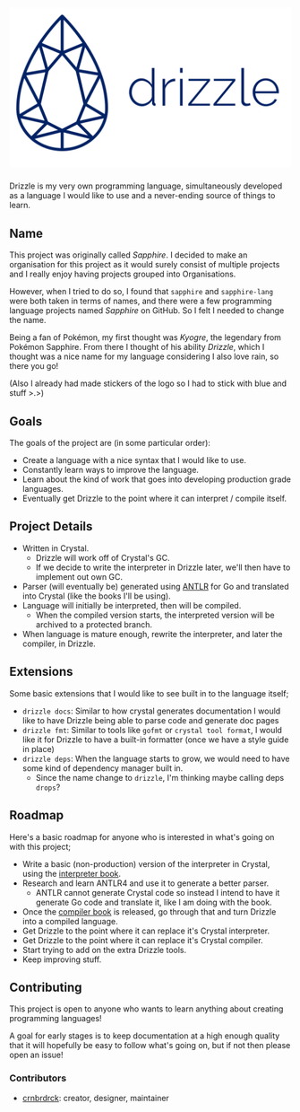 # ![drizzle banner](./img/banner.png)

Drizzle is my very own programming language, simultaneously developed as a language I would like to use and a never-ending source of things to learn.

## Name
This project was originally called *Sapphire*.
I decided to make an organisation for this project as it would surely consist of multiple projects and I really enjoy having projects grouped into Organisations.

However, when I tried to do so, I found that `sapphire` and `sapphire-lang` were both taken in terms of names, and there were a few programming language projects named *Sapphire* on GitHub.
So I felt I needed to change the name.

Being a fan of Pokémon, my first thought was *Kyogre*, the legendary from Pokémon Sapphire.
From there I thought of his ability *Drizzle*, which I thought was a nice name for my language considering I also love rain, so there you go!

(Also I already had made stickers of the logo so I had to stick with blue and stuff >.>)

## Goals
The goals of the project are (in some particular order):
- Create a language with a nice syntax that I would like to use.
- Constantly learn ways to improve the language.
- Learn about the kind of work that goes into developing production grade languages.
- Eventually get Drizzle to the point where it can interpret / compile itself.

## Project Details
- Written in Crystal.
    - Drizzle will work off of Crystal's GC.
    - If we decide to write the interpreter in Drizzle later, we'll then have to implement out own GC.
- Parser (will eventually be) generated using [ANTLR](http://www.antlr.org/) for Go and translated into Crystal (like the books I'll be using).
- Language will initially be interpreted, then will be compiled.
    - When the compiled version starts, the interpreted version will be archived to a protected branch.
- When language is mature enough, rewrite the interpreter, and later the compiler, in Drizzle.

## Extensions
Some basic extensions that I would like to see built in to the language itself;
- `drizzle docs`: Similar to how crystal generates documentation I would like to have Drizzle being able to parse code and generate doc pages
- `drizzle fmt`: Similar to tools like `gofmt` or `crystal tool format`, I would like it for Drizzle to have a built-in formatter (once we have a style guide in place)
- `drizzle deps`: When the language starts to grow, we would need to have some kind of dependency manager built in.
    - Since the name change to `drizzle`, I'm thinking maybe calling deps `drops`?

## Roadmap
Here's a basic roadmap for anyone who is interested in what's going on with this project;
- Write a basic (non-production) version of the interpreter in Crystal, using the [interpreter book](https://interpreterbook.com).
- Research and learn ANTLR4 and use it to generate a better parser.
    - ANTLR cannot generate Crystal code so instead I intend to have it generate Go code and translate it, like I am doing with the book.
- Once the [compiler book](https://compilerbook.com) is released, go through that and turn Drizzle into a compiled language.
- Get Drizzle to the point where it can replace it's Crystal interpreter.
- Get Drizzle to the point where it can replace it's Crystal compiler.
- Start trying to add on the extra Drizzle tools.
- Keep improving stuff.

## Contributing
This project is open to anyone who wants to learn anything about creating programming languages!

A goal for early stages is to keep documentation at a high enough quality that it will hopefully be easy to follow what's going on, but if not then please open an issue!

### Contributors
- [crnbrdrck](https://github.com/crnbrdrck): creator, designer, maintainer
